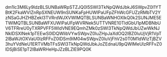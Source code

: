 dm1lc3M6Ly9ldzBLSUNBaWRpSTZJQ0l5SWl3TkNpQWdJbkJ6SWpvZ0l1YTBtK2FkaWVlZnRpSXNEUW9nSUNKaFpHUWlPaUFpZFhWcGFUZzRMbTV2YzNSaGJHZHBZekl3TVRrdWJXVWlMQTBLSUNBaWNHOXlkQ0k2SUNJME5ETWlMQTBLSUNBaWFXUWlPaUFpWVRNek5UTTVNRE10TldGbU1pMDBNbUV6TFRreU0yTXRPVFF5WldVNE9EQmhZMk0zSWl3TkNpQWdJbUZwWkNJNklDSXlNek1pTEEwS0lDQWlibVYwSWpvZ0luZHpJaXdOQ2lBZ0luUjVjR1VpT2lBaWJtOXVaU0lzRFFvZ0lDSm9iM04wSWpvZ0luVjFhV2s0T0M1dWIzTjBZV3huYVdNeU1ERTVMbTFsSWl3TkNpQWdJbkJoZEdnaU9pQWlMeUlzRFFvZ0lDSjBiSE1pT2lBaWRHeHpJZzBLZlE9PQ0K
